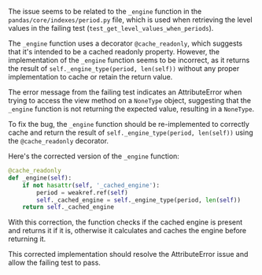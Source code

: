 The issue seems to be related to the `_engine` function in the `pandas/core/indexes/period.py` file, which is used when retrieving the level values in the failing test (`test_get_level_values_when_periods`).

The `_engine` function uses a decorator `@cache_readonly`, which suggests that it's intended to be a cached readonly property. However, the implementation of the `_engine` function seems to be incorrect, as it returns the result of `self._engine_type(period, len(self))` without any proper implementation to cache or retain the return value.

The error message from the failing test indicates an AttributeError when trying to access the view method on a `NoneType` object, suggesting that the `_engine` function is not returning the expected value, resulting in a `NoneType`.

To fix the bug, the `_engine` function should be re-implemented to correctly cache and return the result of `self._engine_type(period, len(self))` using the `@cache_readonly` decorator.

Here's the corrected version of the `_engine` function:
```python
@cache_readonly
def _engine(self):
    if not hasattr(self, '_cached_engine'):
        period = weakref.ref(self)
        self._cached_engine = self._engine_type(period, len(self))
    return self._cached_engine
```
With this correction, the function checks if the cached engine is present and returns it if it is, otherwise it calculates and caches the engine before returning it.

This corrected implementation should resolve the AttributeError issue and allow the failing test to pass.